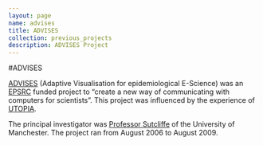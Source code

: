 ```yaml
---
layout: page
name: advises
title: ADVISES
collection: previous_projects
description: ADVISES Project
---
```


#ADVISES

[ADVISES](http://www.allhands.org.uk/2007/proceedings/papers/818.pdf) (Adaptive Visualisation for epidemiological E-Science) was an [EPSRC](http://www.epsrc.ac.uk/)
funded project to “create a new way of communicating with computers for scientists”.
This project was influenced by the experience of [UTOPIA](http://www.mygrid.org.uk/tools/rich-clients/utopia/).

The principal investigator was [Professor Sutcliffe](http://www.manchester.ac.uk/) of the University of Manchester. The project ran from August 2006 to August 2009.